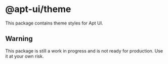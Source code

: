 # @apt-ui/theme

This package contains theme styles for Apt UI.

## Warning

This package is still a work in progress and is not ready for production. Use it at your own risk.
